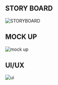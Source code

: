 ## STORY BOARD

![STORYBOARD](https://github.com/user-attachments/assets/f1009960-1ee8-4b27-b5bd-a67f01e215f5)

## MOCK UP

![mock up](https://github.com/user-attachments/assets/1b73f6a6-47fe-4305-b2fd-8c3452944205)

## UI/UX

![ui](https://github.com/user-attachments/assets/21ea7f58-5d74-4b9a-8cba-129aa1619449)


